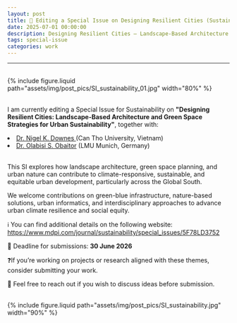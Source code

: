 ```yaml
---
layout: post
title: 📢 Editing a Special Issue on Designing Resilient Cities (Sustainability, MDPI)
date: 2025-07-01 00:00:00
description: Designing Resilient Cities – Landscape-Based Architecture and Green Space Strategies for Urban Sustainability
tags: special-issue
categories: work
---
```


<hr>
<br>

<div class="col-sm mt-3 mt-md-0 text-center">
    {% include figure.liquid path="assets/img/post_pics/SI_sustainability_01.jpg" width="80%" %}
</div>

<br>


I am currently editing a Special Issue for Sustainability on <b>"Designing Resilient Cities: Landscape-Based Architecture and Green Space Strategies for Urban Sustainability"</b>, together with: <br>

<li><a href="https://scholar.google.com/citations?user=cNYcVQ0AAAAJ&hl=en">Dr. Nigel K. Downes </a> (Can Tho University, Vietnam)</li> 

<li><a href="https://www.geo.lmu.de/geographie/de/personen/kontaktseite/olabisi-obaitor-4e3afe23.html">Dr. Olabisi S. Obaitor</a> (LMU Munich, Germany)</li><br>

This SI explores how landscape architecture, green space planning, and urban nature can contribute to climate-responsive, sustainable, and equitable urban development, particularly across the Global South.

We welcome contributions on green-blue infrastructure, nature-based solutions, urban informatics, and interdisciplinary approaches to advance urban climate resilience and social equity.

ℹ️ You can find additional details on the following website:<br>
<a href="https://www.mdpi.com/journal/sustainability/special_issues/5F78LD3752">https://www.mdpi.com/journal/sustainability/special_issues/5F78LD3752</a>

📅 Deadline for submissions: <b>30 June 2026</b>

❓If you’re working on projects or research aligned with these themes, consider submitting your work. 

📩 Feel free to reach out if you wish to discuss ideas before submission.


<br>

<div class="col-sm text-center">
    {% include figure.liquid path="assets/img/post_pics/SI_sustainability.jpg" width="90%" %}
</div>

